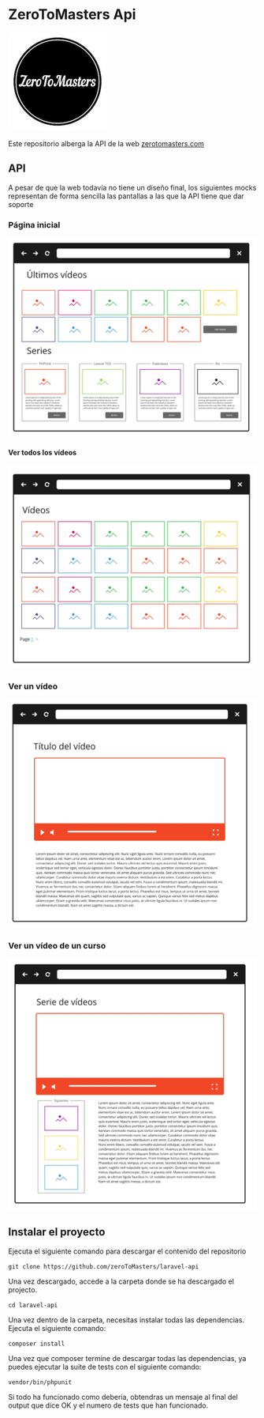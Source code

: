 # ZeroToMasters Api

![Logo](./logo.jpg)


Este repositorio alberga la API de la web [zerotomasters.com](http://zerotomasteres.com)

## API

A pesar de que la web todavía no tiene un diseño final, los siguientes mocks representan de forma sencilla las pantallas a las que la API tiene que dar soporte

### Página inicial

![Diseño de la pagina inicial](./disenyos/pagina_inicial.jpg)

#### Ver todos los vídeos

![Diseño de la pagina inicial](./disenyos/todos_los_videos.jpg)

### Ver un vídeo

![Diseño de la pagina inicial](./disenyos/video.jpg)

### Ver un vídeo de un curso

![Diseño de la pagina inicial](./disenyos/series.jpg)

## Instalar el proyecto

Ejecuta el siguiente comando para descargar el contenido del repositorio

```
git clone https://github.com/zeroToMasters/laravel-api
```

Una vez descargado, accede a la carpeta donde se ha descargado el projecto.

```
cd laravel-api
```
Una vez dentro de la carpeta, necesitas instalar todas las dependencias. Ejecuta el siguiente comando:

```
composer install
```

Una vez que composer termine de descargar todas las dependencias, ya puedes ejecutar la suite de tests con el siguiente comando:

```
vendor/bin/phpunit
```

Si todo ha funcionado como debería, obtendras un mensaje al final del output que dice OK y el numero de tests que han funcionado.

